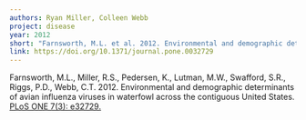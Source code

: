 ```yaml
---
authors: Ryan Miller, Colleen Webb
project: disease
year: 2012
short: "Farnsworth, M.L. et al. 2012. Environmental and demographic determinants of avian influenza viruses in waterfowl across the contiguous United States. PLoS ONE 7(3): e32729."
link: https://doi.org/10.1371/journal.pone.0032729
---
```


Farnsworth, M.L., Miller, R.S., Pedersen, K., Lutman, M.W., Swafford, S.R., Riggs, P.D., Webb, C.T. 2012. Environmental and demographic determinants of avian influenza viruses in waterfowl across the contiguous United States. [PLoS ONE 7(3): e32729.](https://doi.org/10.1371/journal.pone.0032729)
